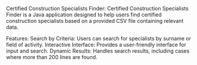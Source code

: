 
Certified Construction Specialists Finder:
Certified Construction Specialists Finder is a Java application designed to help users find certified construction specialists based on a provided CSV file containing relevant data.

Features:
Search by Criteria: Users can search for specialists by surname or field of activity.
Interactive Interface: Provides a user-friendly interface for input and search.
Dynamic Results: Handles search results, including cases where more than 200 lines are found.
